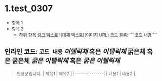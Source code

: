# 1.test_0307
- 항목 1
- 항목 2
  - 하위 항목
[링크 텍스트](URL)
![대체 텍스트](이미지 URL)
코드 블록:
\```
코드 내용
\```

인라인 코드: `코드 내용`
*이탤릭체* 혹은 _이탤릭체_
**굵은체** 혹은 __굵은체__
***굵은 이탤릭체*** 혹은 ___굵은 이탤릭체___
  ---
  > 인용문입니다.
  | 제목1 | 제목2 |
  |-------|-------|
  | 내용1 | 내용2 |
